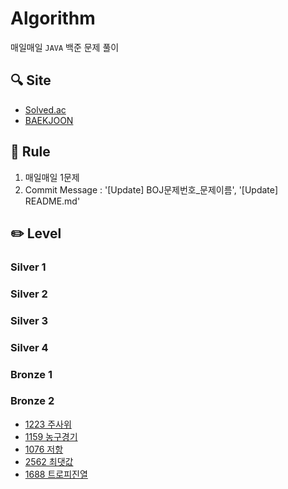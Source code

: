 # Algorithm
매일매일 `JAVA` 백준 문제 풀이

## 🔍 Site
- [Solved.ac](https://solved.ac)
- [BAEKJOON](https://www.acmicpc.net)

## 📏 Rule
1. 매일매일 1문제
2. Commit Message : '[Update] BOJ문제번호_문제이름', '[Update] README.md'

## ✏️ Level

### Silver 1
### Silver 2
### Silver 3
### Silver 4
### Bronze 1

### Bronze 2
- [1223 주사위](https://github.com/JegalEun/Algorithm_JAVA/blob/main/Week/Week01/BOJ1233.java)
- [1159 농구경기](https://github.com/JegalEun/Algorithm_JAVA/blob/main/Week/Week01/BOJ1159.java)
- [1076 저항](https://github.com/JegalEun/Algorithm_JAVA/blob/main/Week/Week01/BOJ1076.java)
- [2562 최댓값](https://github.com/JegalEun/Algorithm_JAVA/blob/main/Week/Week01/BOJ2562.java)
- [1688 트로피진열](https://github.com/JegalEun/Algorithm_JAVA/blob/main/Week/Week01/BOJ1668.java)
